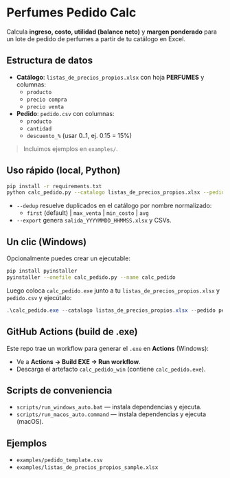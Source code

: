 
# Perfumes Pedido Calc

Calcula **ingreso, costo, utilidad (balance neto)** y **margen ponderado** para un lote de pedido de perfumes a partir de tu catálogo en Excel.

## Estructura de datos
- **Catálogo**: `listas_de_precios_propios.xlsx` con hoja **PERFUMES** y columnas:
  - `producto`
  - `precio compra`
  - `precio venta`
- **Pedido**: `pedido.csv` con columnas:
  - `producto`
  - `cantidad`
  - `descuento_%` (usar 0..1, ej. 0.15 = 15%)

> Incluimos ejemplos en `examples/`.

## Uso rápido (local, Python)
```bash
pip install -r requirements.txt
python calc_pedido.py --catalogo listas_de_precios_propios.xlsx --pedido pedido.csv --dedup first --export
```
- `--dedup` resuelve duplicados en el catálogo por nombre normalizado:
  - `first` (default) | `max_venta` | `min_costo` | `avg`
- `--export` genera `salida_YYYYMMDD_HHMMSS.xlsx` y CSVs.

## Un clic (Windows)
Opcionalmente puedes crear un ejecutable:
```bash
pip install pyinstaller
pyinstaller --onefile calc_pedido.py --name calc_pedido
```
Luego coloca `calc_pedido.exe` junto a tu `listas_de_precios_propios.xlsx` y `pedido.csv` y ejecútalo:
```powershell
.\calc_pedido.exe --catalogo listas_de_precios_propios.xlsx --pedido pedido.csv --dedup max_venta --export
```

## GitHub Actions (build de .exe)
Este repo trae un workflow para generar el `.exe` en **Actions** (Windows):
- Ve a **Actions → Build EXE → Run workflow**.
- Descarga el artefacto `calc_pedido_win` (contiene `calc_pedido.exe`).

## Scripts de conveniencia
- `scripts/run_windows_auto.bat` — instala dependencias y ejecuta.
- `scripts/run_macos_auto.command` — instala dependencias y ejecuta (macOS).

## Ejemplos
- `examples/pedido_template.csv`
- `examples/listas_de_precios_propios_sample.xlsx`
